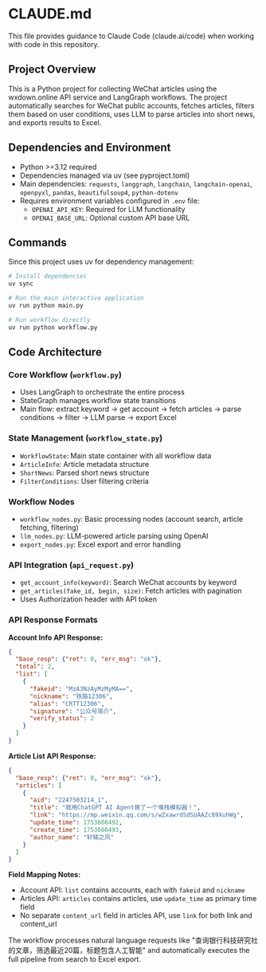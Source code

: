 # CLAUDE.md

This file provides guidance to Claude Code (claude.ai/code) when working with code in this repository.

## Project Overview

This is a Python project for collecting WeChat articles using the wxdown.online API service and LangGraph workflows. The project automatically searches for WeChat public accounts, fetches articles, filters them based on user conditions, uses LLM to parse articles into short news, and exports results to Excel.

## Dependencies and Environment

- Python >=3.12 required
- Dependencies managed via uv (see pyproject.toml)
- Main dependencies: `requests`, `langgraph`, `langchain`, `langchain-openai`, `openpyxl`, `pandas`, `beautifulsoup4`, `python-dotenv`
- Requires environment variables configured in `.env` file:
  - `OPENAI_API_KEY`: Required for LLM functionality
  - `OPENAI_BASE_URL`: Optional custom API base URL

## Commands

Since this project uses uv for dependency management:

```bash
# Install dependencies
uv sync

# Run the main interactive application
uv run python main.py

# Run workflow directly
uv run python workflow.py
```

## Code Architecture

### Core Workflow (`workflow.py`)
- Uses LangGraph to orchestrate the entire process
- StateGraph manages workflow state transitions
- Main flow: extract keyword → get account → fetch articles → parse conditions → filter → LLM parse → export Excel

### State Management (`workflow_state.py`)
- `WorkflowState`: Main state container with all workflow data
- `ArticleInfo`: Article metadata structure
- `ShortNews`: Parsed short news structure  
- `FilterConditions`: User filtering criteria

### Workflow Nodes
- `workflow_nodes.py`: Basic processing nodes (account search, article fetching, filtering)
- `llm_nodes.py`: LLM-powered article parsing using OpenAI
- `export_nodes.py`: Excel export and error handling

### API Integration (`api_request.py`)
- `get_account_info(keyword)`: Search WeChat accounts by keyword
- `get_articles(fake_id, begin, size)`: Fetch articles with pagination
- Uses Authorization header with API token

### API Response Formats
**Account Info API Response:**
```json
{
  "base_resp": {"ret": 0, "err_msg": "ok"},
  "total": 2,
  "list": [
    {
      "fakeid": "MzA3NzAyMzMyMA==",
      "nickname": "铁路12306",
      "alias": "CRTT12306",
      "signature": "公众号简介",
      "verify_status": 2
    }
  ]
}
```

**Article List API Response:**
```json
{
  "base_resp": {"ret": 0, "err_msg": "ok"},
  "articles": [
    {
      "aid": "2247503214_1",
      "title": "我用ChatGPT AI Agent做了一个堆栈模拟器！",
      "link": "https://mp.weixin.qq.com/s/wZxawrdSdSUAAZc89XuhWg",
      "update_time": 1753666492,
      "create_time": 1753666493,
      "author_name": "轩辕之风"
    }
  ]
}
```

**Field Mapping Notes:**
- Account API: `list` contains accounts, each with `fakeid` and `nickname`
- Articles API: `articles` contains articles, use `update_time` as primary time field
- No separate `content_url` field in articles API, use `link` for both link and content_url

The workflow processes natural language requests like "查询银行科技研究社的文章，筛选最近20篇，标题包含人工智能" and automatically executes the full pipeline from search to Excel export.
